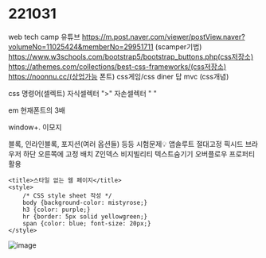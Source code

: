 # 221031
web tech camp 유튜브
https://m.post.naver.com/viewer/postView.naver?volumeNo=11025424&memberNo=29951711 (scamper기법)
https://www.w3schools.com/bootstrap5/bootstrap_buttons.php(css저장소)
https://athemes.com/collections/best-css-frameworks/(css저장소)
https://noonnu.cc/(상업가능 폰트)
css게임/css diner 답
mvc (css개념)

css 명령어(셀렉트)
자식셀렉터 ">"
자손셀렉터 " "

em 현재폰트의 3배

window+. 이모지

블록, 인라인블록, 포지션(여러 옵션들) 등등 시험문제💡
앱솔루트 절대고정
픽시드 브라우저 하단 오른쪽에 고정 배치
Z인덱스
비지빌리티 텍스트숨기기
오버플로우 프로퍼티 활용

    <title>스타일 없는 웹 페이지</title>
    <style>
        /* CSS style sheet 작성 */
        body {background-color: mistyrose;}
        h3 {color: purple;}
        hr {border: 5px solid yellowgreen;}
        span {color: blue; font-size: 20px;}
    </style>

![image](https://user-images.githubusercontent.com/112832753/206889855-c5299707-f102-4ee5-82c1-a45e3f1c2d00.png)
